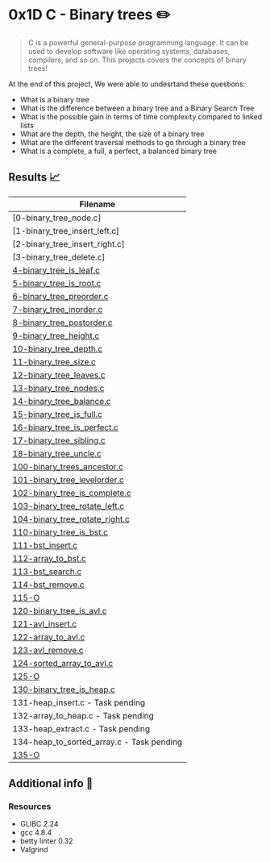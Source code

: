 # 0x1D C - Binary trees :pencil2:

> C is a powerful general-purpose programming language. It can be used to develop software like operating systems, databases, compilers, and so on. This projects covers the concepts of binary trees! 


At the end of this project, We were able to undesrtand these questions:
  
* What is a binary tree
* What is the difference between a binary tree and a Binary Search Tree
* What is the possible gain in terms of time complexity compared to linked lists
* What are the depth, the height, the size of a binary tree
* What are the different traversal methods to go through a binary tree
* What is a complete, a full, a perfect, a balanced binary tree


## Results :chart_with_upwards_trend:

| Filename |
| ------ |
| [0-binary_tree_node.c] | |
| [1-binary_tree_insert_left.c] | |
| [2-binary_tree_insert_right.c] | |
| [3-binary_tree_delete.c] | |
| [4-binary_tree_is_leaf.c](/0x1D-binary_trees/4-binary_tree_is_leaf.c)|
| [5-binary_tree_is_root.c](/0x1D-binary_trees/5-binary_tree_is_root.c)|
| [6-binary_tree_preorder.c](/0x1D-binary_trees/6-binary_tree_preorder.c)|
| [7-binary_tree_inorder.c](/0x1D-binary_trees/7-binary_tree_inorder.c)|
| [8-binary_tree_postorder.c](/0x1D-binary_trees/8-binary_tree_postorder.c)|
| [9-binary_tree_height.c](/0x1D-binary_trees/9-binary_tree_height.c)|
| [10-binary_tree_depth.c](/0x1D-binary_trees/10-binary_tree_depth.c)|
| [11-binary_tree_size.c](/0x1D-binary_trees/11-binary_tree_size.c)|
| [12-binary_tree_leaves.c](/0x1D-binary_trees/12-binary_tree_leaves.c)|
| [13-binary_tree_nodes.c](/0x1D-binary_trees/13-binary_tree_nodes.c)|
| [14-binary_tree_balance.c](/0x1D-binary_trees/14-binary_tree_balance.c)|
| [15-binary_tree_is_full.c](/0x1D-binary_trees/15-binary_tree_is_full.c)|
| [16-binary_tree_is_perfect.c](/0x1D-binary_trees/16-binary_tree_is_perfect.c)|
| [17-binary_tree_sibling.c](/0x1D-binary_trees/17-binary_tree_sibling.c)|
| [18-binary_tree_uncle.c](/0x1D-binary_trees/18-binary_tree_uncle.c)|
| [100-binary_trees_ancestor.c](/0x1D-binary_trees/100-binary_trees_ancestor.c)|
| [101-binary_tree_levelorder.c](/0x1D-binary_trees/101-binary_tree_levelorder.c)|
| [102-binary_tree_is_complete.c](/0x1D-binary_trees/102-binary_tree_is_complete.c)|
| [103-binary_tree_rotate_left.c](/0x1D-binary_trees/103-binary_tree_rotate_left.c)|
| [104-binary_tree_rotate_right.c](/0x1D-binary_trees/104-binary_tree_rotate_right.c)|
| [110-binary_tree_is_bst.c](/0x1D-binary_trees/110-binary_tree_is_bst.c)|
| [111-bst_insert.c](/0x1D-binary_trees/111-bst_insert.c)|
| [112-array_to_bst.c](/0x1D-binary_trees/112-array_to_bst.c)|
| [113-bst_search.c](/0x1D-binary_trees/113-bst_search.c)|
| [114-bst_remove.c](/0x1D-binary_trees/114-bst_remove.c)|
| [115-O](/0x1D-binary_trees/115-O)|
| [120-binary_tree_is_avl.c](/0x1D-binary_trees/120-binary_tree_is_avl.c)|
| [121-avl_insert.c](/0x1D-binary_trees/121-avl_insert.c)|
| [122-array_to_avl.c](/0x1D-binary_trees/122-array_to_avl.c)|
| [123-avl_remove.c](/0x1D-binary_trees/123-avl_remove.c)|
| [124-sorted_array_to_avl.c](/0x1D-binary_trees/124-sorted_array_to_avl.c)|
| [125-O](/0x1D-binary_trees/125-O)|
| [130-binary_tree_is_heap.c](0x1D-binary_trees/130-binary_tree_is_heap.c)|
| 131-heap_insert.c - Task pending|
| 132-array_to_heap.c - Task pending|
| 133-heap_extract.c - Task pending|
| 134-heap_to_sorted_array.c - Task pending|
| [135-O](0x1D-binary_trees/135-O)|


## Additional info :construction:
### Resources

- GLIBC 2.24
- gcc 4.8.4
- betty linter 0.32
- Valgrind
